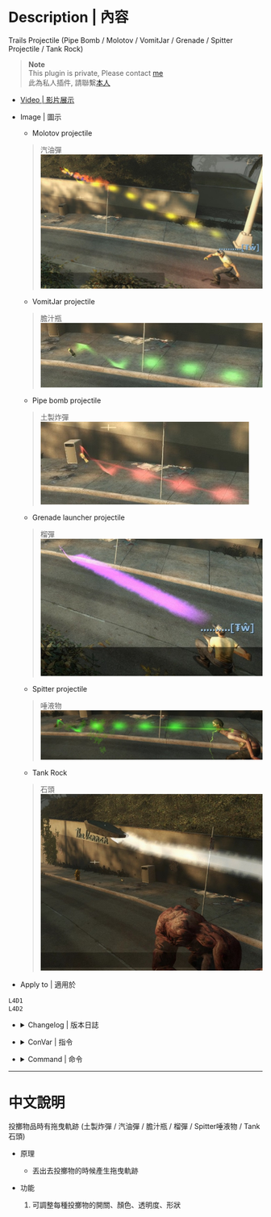 # Description | 內容
Trails Projectile (Pipe Bomb / Molotov / VomitJar / Grenade / Spitter Projectile / Tank Rock)

> __Note__ <br/>
This plugin is private, Please contact [me](https://github.com/fbef0102/Game-Private_Plugin#私人插件列表-private-plugins-list)<br/>
此為私人插件, 請聯繫[本人](https://github.com/fbef0102/Game-Private_Plugin#私人插件列表-private-plugins-list)

* [Video | 影片展示](https://youtu.be/c_0ACD0VLQA)

* Image | 圖示
	* Molotov projectile
    > 汽油彈
	<br/>![Trails_Projectile_1](image/Trails_Projectile_1.jpg)
	* VomitJar projectile
    > 膽汁瓶
	<br/>![Trails_Projectile_2](image/Trails_Projectile_2.jpg)
	* Pipe bomb projectile
    > 土製炸彈
	<br/>![Trails_Projectile_3](image/Trails_Projectile_3.jpg)
	* Grenade launcher projectile
    > 榴彈
	<br/>![Trails_Projectile_4](image/Trails_Projectile_4.jpg)
	* Spitter projectile
    > 唾液物
	<br/>![Trails_Projectile_5](image/Trails_Projectile_5.jpg)
	* Tank Rock
    > 石頭
	<br/>![Trails_Projectile_6](image/Trails_Projectile_6.jpg)

* Apply to | 適用於
```
L4D1
L4D2
```

* <details><summary>Changelog | 版本日誌</summary>

    * v1.2 (2022-10-26)
	    * More Cvars
        * Add spitter projectile
        * Auto generate cfg

    * v1.0
	    * [By Mister_Game_Over](https://forums.alliedmods.net/showthread.php?p=2549554)
</details>

* <details><summary>ConVar | 指令</summary>

    * cfg/sourcemod/Trails_Projectile.cfg
	```php
    // Enable/Disable plugin
    Trails_Projectile_enable "1"

    // (L4D2) Transparency of grenade trail. (10-255)
    Trails_Projectile_grenade_alpha "200"

    // (L4D2) Grenade trail color. Three values between 0-255 separated by spaces. RGB Color255 - Red Green Blue.
    // [default: 160 32 240]
    Trails_Projectile_grenade_color "160 32 240"

    // (L4D2) If 1, Enable grenade trail
    Trails_Projectile_grenade_enable "1"

    // (L4D2) Material of grenade trail. (1: liner, 2: dotted, 3: Random)
    Trails_Projectile_grenade_material "3"

    // Transparency of Molotov trail. (10-255)
    Trails_Projectile_molotov_alpha "200"

    // Molotov trail color. Three values between 0-255 separated by spaces. RGB Color255 - Red Green Blue.
    // [default: 255 255 0]
    Trails_Projectile_molotov_color "255 255 0"

    // If 1, Enable Molotov trail
    Trails_Projectile_molotov_enable "1"

    // Material of Molotov trail. (1: liner, 2: dotted, 3: Random)
    Trails_Projectile_molotov_material "3"

    // Transparency of pipe bomb trail. (10-255)
    Trails_Projectile_pipebomb_alpha "200"

    // pipe bomb trail color. Three values between 0-255 separated by spaces. RGB Color255 - Red Green Blue.
    // [default: 255 48 48]
    Trails_Projectile_pipebomb_color "255 48 48"

    // If 1, Enable pipe bomb trail
    Trails_Projectile_pipebomb_enable "1"

    // Material of pipe bomb trail. (1: liner, 2: dotted, 3: Random)
    Trails_Projectile_pipebomb_material "3"

    // Transparency of tank rock trail. (10-255)
    Trails_Projectile_rock_alpha "200"

    // Tank rock trail color. Three values between 0-255 separated by spaces. RGB Color255 - Red Green Blue.
    // [default: 200 200 200]
    Trails_Projectile_rock_color "200 200 200"

    // If 1, Enable tank rock trail
    Trails_Projectile_rock_enable "1"

    // Material of tank rock trail. (1: liner, 2: dotted, 3: Random)
    Trails_Projectile_rock_material "3"

    // (L4D2) Transparency of spitter projectile trail. (10-255)
    Trails_Projectile_spitter_alpha "200"

    // (L4D2) spitter projectile trail color. Three values between 0-255 separated by spaces. RGB Color255 - Red Green Blue.
    // [default: 0 255 0]
    Trails_Projectile_spitter_color "0 255 0"

    // (L4D2) If 1, Enable spitter projectile trail
    Trails_Projectile_spitter_enable "1"

    // (L4D2) Material of spitter projectile trail. (1: liner, 2: dotted, 3: Random)
    Trails_Projectile_spitter_material "3"

    // (L4D2) Transparency of vomitjar trail. (10-255)
    Trails_Projectile_vomitjar_alpha "200"

    // (L4D2) Vomitjar trail color. Three values between 0-255 separated by spaces. RGB Color255 - Red Green Blue.
    // [default: 50 205 50]
    Trails_Projectile_vomitjar_color "50 205 50"

    // (L4D2) If 1, Enable vomitjar trail
    Trails_Projectile_vomitjar_enable "1"

    // (L4D2) Material of vomitjar trail. (1: liner, 2: dotted, 3: Random)
    Trails_Projectile_vomitjar_material "3"
	```
</details>

* <details><summary>Command | 命令</summary>
    None
</details>

- - - -
# 中文說明
投擲物品時有拖曳軌跡 (土製炸彈 / 汽油彈 / 膽汁瓶 / 榴彈 / Spitter唾液物 / Tank石頭)

* 原理
    * 丟出去投擲物的時候產生拖曳軌跡

* 功能
	1. 可調整每種投擲物的開關、顏色、透明度、形狀



